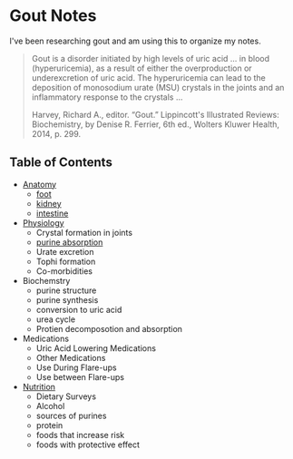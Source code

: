 # Gout Notes

I've been researching gout and am using this to organize my notes.

> Gout is a disorder initiated by high levels of uric acid ... in blood (hyperuricemia), as a result of either the overproduction or underexcretion of uric acid.
> The hyperuricemia can lead to the deposition of monosodium urate (MSU) crystals in the joints and an inflammatory response to the crystals ...
>
> Harvey, Richard A., editor. “Gout.” Lippincott's Illustrated Reviews: Biochemistry, by Denise R. Ferrier, 6th ed., Wolters Kluwer Health, 2014, p. 299.

## Table of Contents

* [Anatomy](/anatomy.md)
  * [foot](/anatomy.md#foot)
  * [kidney](/anatomy.md#kidney)
  * [intestine](/anatomy.md#intestine)
* [Physiology](/physiology.md)
  * Crystal formation in joints
  * [purine absorption](/physiology.md#purine-absorption)
  * Urate excretion
  * Tophi formation
  * Co-morbidities
* Biochemstry
  * purine structure
  * purine synthesis
  * conversion to uric acid
  * urea cycle
  * Protien decomposotion and absorption
* Medications
  * Uric Acid Lowering Medications
  * Other Medications
  * Use During Flare-ups
  * Use between Flare-ups
* [Nutrition](/nutrition.md)
  * Dietary Surveys
  * Alcohol
  * sources of purines
  * protein
  * foods that increase risk
  * foods with protective effect